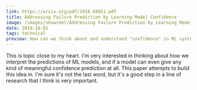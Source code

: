 ```yaml
---
link: https://arxiv.org/pdf/1910.04851.pdf
title: Addressing Failure Prediction by Learning Model Confidence
image: /images/showreel/Addressing Failure Prediction by Learning Model Confidence.jpg
date: 2019-10-01
tags: technical
preview: How can we think about and understand "confidence" in ML systems?
---
```


This is topic close to my heart. I'm very interested in thinking about how we
interpret the predictions of ML models, and if a model can even give any kind
of meaningful confidence prediction at all. This paper attempts to build this
idea in. I'm sure it's not the last word, but it's a good step in a line of
research that I think is very important.
